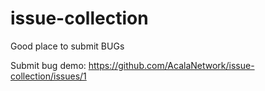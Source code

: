 # issue-collection
Good place to submit BUGs



Submit bug demo: <https://github.com/AcalaNetwork/issue-collection/issues/1>
